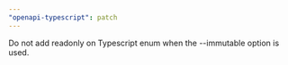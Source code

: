 ```yaml
---
"openapi-typescript": patch
---
```


Do not add readonly on Typescript enum when the --immutable option is used.
